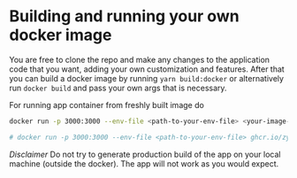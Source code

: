 # Building and running your own docker image

You are free to clone the repo and make any changes to the application code that you want, adding your own customization and features. After that you can build a docker image by running `yarn build:docker` or alternatively run `docker build` and pass your own args that is necessary.

For running app container from freshly built image do

```sh
docker run -p 3000:3000 --env-file <path-to-your-env-file> <your-image-tag>

# docker run -p 3000:3000 --env-file <path-to-your-env-file> ghcr.io/zypher-game/zytron-website-frontend:latest
```

_Disclaimer_ Do not try to generate production build of the app on your local machine (outside the docker). The app will not work as you would expect.
